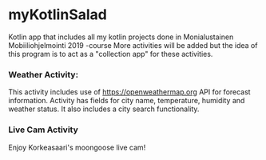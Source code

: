 # myKotlinSalad
Kotlin app that includes all my kotlin projects done in Monialustainen Mobiiliohjelmointi 2019 -course
More activities will be added but the idea of this program is to act as a "collection app" for these activities.

### Weather Activity:

This activity includes use of https://openweathermap.org API for forecast information. Activity has fields for city name, temperature, humidity and weather status. It also includes a city search functionality.

### Live Cam Activity

Enjoy Korkeasaari's moongoose live cam! 
